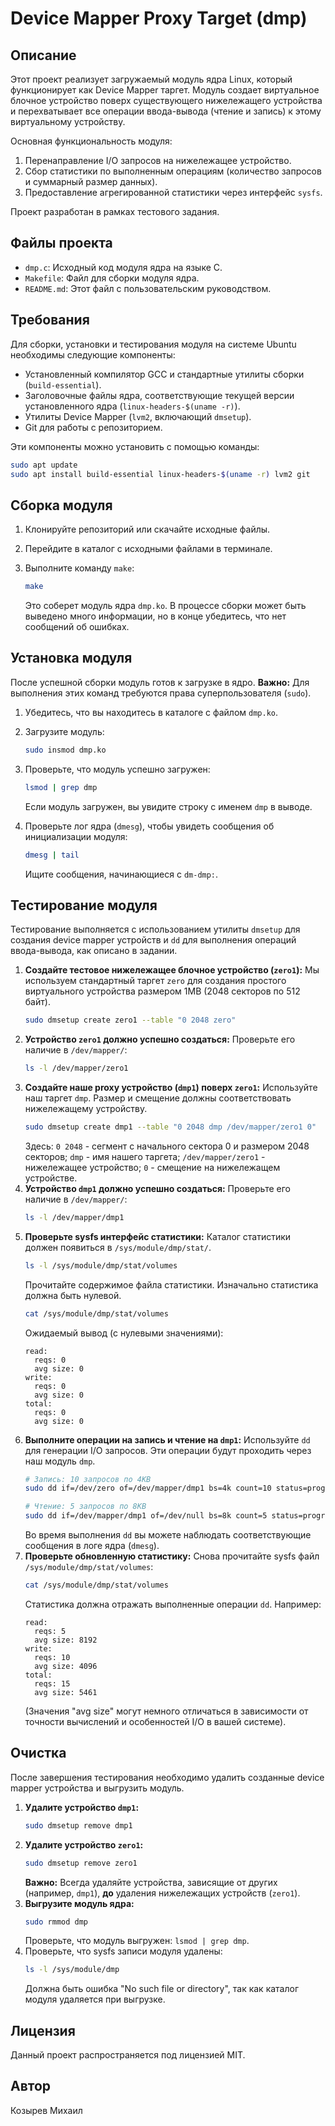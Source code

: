 # Device Mapper Proxy Target (dmp)

## Описание

Этот проект реализует загружаемый модуль ядра Linux, который функционирует как Device Mapper таргет. Модуль создает виртуальное блочное устройство поверх существующего нижележащего устройства и перехватывает все операции ввода-вывода (чтение и запись) к этому виртуальному устройству.

Основная функциональность модуля:
1.  Перенаправление I/O запросов на нижележащее устройство.
2.  Сбор статистики по выполненным операциям (количество запросов и суммарный размер данных).
3.  Предоставление агрегированной статистики через интерфейс `sysfs`.

Проект разработан в рамках тестового задания.

## Файлы проекта

*   `dmp.c`: Исходный код модуля ядра на языке C.
*   `Makefile`: Файл для сборки модуля ядра.
*   `README.md`: Этот файл с пользовательским руководством.

## Требования

Для сборки, установки и тестирования модуля на системе Ubuntu необходимы следующие компоненты:

*   Установленный компилятор GCC и стандартные утилиты сборки (`build-essential`).
*   Заголовочные файлы ядра, соответствующие текущей версии установленного ядра (`linux-headers-$(uname -r)`).
*   Утилиты Device Mapper (`lvm2`, включающий `dmsetup`).
*   Git для работы с репозиторием.

Эти компоненты можно установить с помощью команды:
```bash
sudo apt update
sudo apt install build-essential linux-headers-$(uname -r) lvm2 git
```

## Сборка модуля

1.  Клонируйте репозиторий или скачайте исходные файлы.
2.  Перейдите в каталог с исходными файлами в терминале.
3.  Выполните команду `make`:

    ```bash
    make
    ```

    Это соберет модуль ядра `dmp.ko`. В процессе сборки может быть выведено много информации, но в конце убедитесь, что нет сообщений об ошибках.

## Установка модуля

После успешной сборки модуль готов к загрузке в ядро.
**Важно:** Для выполнения этих команд требуются права суперпользователя (`sudo`).

1.  Убедитесь, что вы находитесь в каталоге с файлом `dmp.ko`.
2.  Загрузите модуль:

    ```bash
    sudo insmod dmp.ko
    ```
3.  Проверьте, что модуль успешно загружен:

    ```bash
    lsmod | grep dmp
    ```
    Если модуль загружен, вы увидите строку с именем `dmp` в выводе.
4.  Проверьте лог ядра (`dmesg`), чтобы увидеть сообщения об инициализации модуля:

    ```bash
    dmesg | tail
    ```
    Ищите сообщения, начинающиеся с `dm-dmp:`.

## Тестирование модуля

Тестирование выполняется с использованием утилиты `dmsetup` для создания device mapper устройств и `dd` для выполнения операций ввода-вывода, как описано в задании.

1.  **Создайте тестовое нижележащее блочное устройство (`zero1`):**
    Мы используем стандартный таргет `zero` для создания простого виртуального устройства размером 1MB (2048 секторов по 512 байт).
    ```bash
    sudo dmsetup create zero1 --table "0 2048 zero"
    ```
2.  **Устройство `zero1` должно успешно создаться:**
    Проверьте его наличие в `/dev/mapper/`:
    ```bash
    ls -l /dev/mapper/zero1
    ```
3.  **Создайте наше proxy устройство (`dmp1`) поверх `zero1`:**
    Используйте наш таргет `dmp`. Размер и смещение должны соответствовать нижележащему устройству.
    ```bash
    sudo dmsetup create dmp1 --table "0 2048 dmp /dev/mapper/zero1 0"
    ```
    Здесь: `0 2048` - сегмент с начального сектора 0 и размером 2048 секторов; `dmp` - имя нашего таргета; `/dev/mapper/zero1` - нижележащее устройство; `0` - смещение на нижележащем устройстве.
4.  **Устройство `dmp1` должно успешно создаться:**
    Проверьте его наличие в `/dev/mapper/`:
    ```bash
    ls -l /dev/mapper/dmp1
    ```
5.  **Проверьте sysfs интерфейс статистики:**
    Каталог статистики должен появиться в `/sys/module/dmp/stat/`.
    ```bash
    ls -l /sys/module/dmp/stat/volumes
    ```
    Прочитайте содержимое файла статистики. Изначально статистика должна быть нулевой.
    ```bash
    cat /sys/module/dmp/stat/volumes
    ```
    Ожидаемый вывод (с нулевыми значениями):
    ```
    read:
      reqs: 0
      avg size: 0
    write:
      reqs: 0
      avg size: 0
    total:
      reqs: 0
      avg size: 0
    ```
6.  **Выполните операции на запись и чтение на `dmp1`:**
    Используйте `dd` для генерации I/O запросов. Эти операции будут проходить через наш модуль `dmp`.
    ```bash
    # Запись: 10 запросов по 4KB
    sudo dd if=/dev/zero of=/dev/mapper/dmp1 bs=4k count=10 status=progress conv=fsync

    # Чтение: 5 запросов по 8KB
    sudo dd if=/dev/mapper/dmp1 of=/dev/null bs=8k count=5 status=progress
    ```
    Во время выполнения `dd` вы можете наблюдать соответствующие сообщения в логе ядра (`dmesg`).
7.  **Проверьте обновленную статистику:**
    Снова прочитайте sysfs файл `/sys/module/dmp/stat/volumes`:
    ```bash
    cat /sys/module/dmp/stat/volumes
    ```
    Статистика должна отражать выполненные операции `dd`. Например:
    ```
    read:
      reqs: 5
      avg size: 8192
    write:
      reqs: 10
      avg size: 4096
    total:
      reqs: 15
      avg size: 5461
    ```
    (Значения "avg size" могут немного отличаться в зависимости от точности вычислений и особенностей I/O в вашей системе).

## Очистка

После завершения тестирования необходимо удалить созданные device mapper устройства и выгрузить модуль.

1.  **Удалите устройство `dmp1`:**
    ```bash
    sudo dmsetup remove dmp1
    ```
2.  **Удалите устройство `zero1`:**
    ```bash
    sudo dmsetup remove zero1
    ```
    **Важно:** Всегда удаляйте устройства, зависящие от других (например, `dmp1`), **до** удаления нижележащих устройств (`zero1`).
3.  **Выгрузите модуль ядра:**
    ```bash
    sudo rmmod dmp
    ```
    Проверьте, что модуль выгружен: `lsmod | grep dmp`.
4.  Проверьте, что sysfs записи модуля удалены:
    ```bash
    ls -l /sys/module/dmp
    ```
    Должна быть ошибка "No such file or directory", так как каталог модуля удаляется при выгрузке.

## Лицензия

Данный проект распространяется под лицензией MIT.

## Автор

Козырев Михаил

